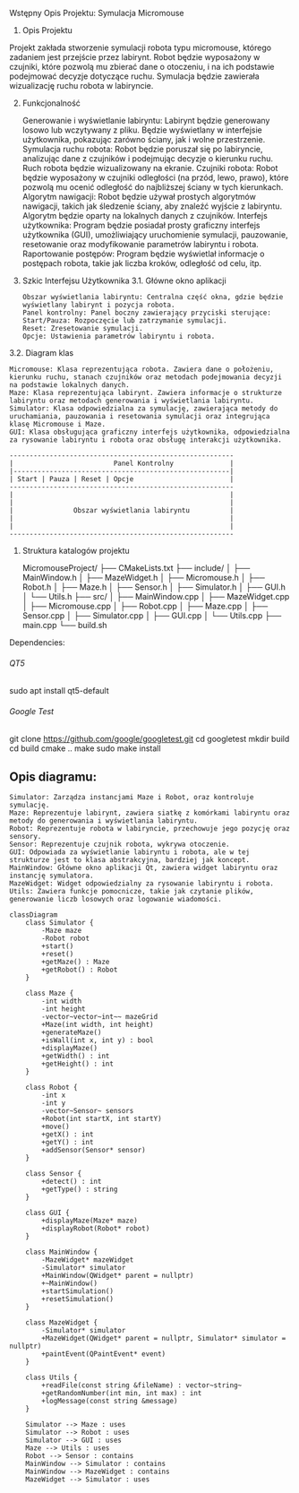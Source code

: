 Wstępny Opis Projektu: Symulacja Micromouse

1. Opis Projektu

<!-- TODO

Simulator:
'odświeżanie' symulacji -> prowadzenie działania myszy w gotowym labiryncie?
Robot / Micromouse / DecisionAlgorithm -> Mysz ma specyficzne zachowania wg. określone DecisionAlgorithm , robot to tylko abtract class
polimorfizm -> inne roboty? dwie myszy? dwa algorytmy?
micromouse Simple algorithm: follow the right-hand rule
micromouse that knows that its in the corner
micromouse with memory
intelligent micromouse ( memory + she knows that its in the corner )
Sensor / Distance sensor -> sensor to template dla różnych typów danych sensorów gdzie Distance sensor to specific sensor?
Zrozum gtest config zakomentowany
Rozdziel testy
Zaimplementuj interfejs użytkownika: Użyj Qt do stworzenia GUI.
Dokumentacja: Udokumentuj kod przy użyciu doxygen.

Napraw pojawianie się walli dodatkowych w maze: parzysta liczba w ścianie;
# # # # # # # # #
#   #
#   # # #   #   #
#           #   #
# # # # # # #   #
#               #
# # # # # # # # #
# # # # # # # # #

# # # # # # # #
#           # #
# # # # #   # #
        #   # #
#   #   #   # #
#   #   #   # #
#   #   #   # #
#   #       # #
# # # # # # # #

Można poprawić ale specyfika labiryntu ( korytarz musi być otoczony więc liczbą wyboru korytarza musi być liczba nieparzysta ( indeksowanie od 0 ), w przypadku parzystej liczby wyboru zawsze w labiryncie musiałbym pozwolić na istnieje podwójnych ścian - zakaz podwójnych ścian to założenie labiryntu i jego testów ). Mógłbym sztucznie wyżłobić pojedyncze ślepe uliczki ( sprawdzając trzy kierunki dookoła podwójnej ściany i decydując, że da się ją wyżłobić poza algorytmem depth-first search ) na długość jednego kroku ale mija się to ze specyfiką labiryntu. Pozostawiam hardcoded odd number of width/height.

Możliwe że muszę przekazywać do myszy labirynt żeby czujniki mogły sprawdzać ściany
Dodać warunek wyjścia z labiryntu - dodanie do labiryntu zmiennej wyjścia
Dodac sprawdzania ścian
  -->

Projekt zakłada stworzenie symulacji robota typu micromouse, którego zadaniem jest przejście przez labirynt. Robot będzie wyposażony w czujniki, które pozwolą mu zbierać dane o otoczeniu, i na ich podstawie podejmować decyzje dotyczące ruchu. Symulacja będzie zawierała wizualizację ruchu robota w labiryncie.

2.  Funkcjonalność

    Generowanie i wyświetlanie labiryntu: Labirynt będzie generowany losowo lub wczytywany z pliku. Będzie wyświetlany w interfejsie użytkownika, pokazując zarówno ściany, jak i wolne przestrzenie.
    Symulacja ruchu robota: Robot będzie poruszał się po labiryncie, analizując dane z czujników i podejmując decyzje o kierunku ruchu. Ruch robota będzie wizualizowany na ekranie.
    Czujniki robota: Robot będzie wyposażony w czujniki odległości (na przód, lewo, prawo), które pozwolą mu ocenić odległość do najbliższej ściany w tych kierunkach.
    Algorytm nawigacji: Robot będzie używał prostych algorytmów nawigacji, takich jak śledzenie ściany, aby znaleźć wyjście z labiryntu. Algorytm będzie oparty na lokalnych danych z czujników.
    Interfejs użytkownika: Program będzie posiadał prosty graficzny interfejs użytkownika (GUI), umożliwiający uruchomienie symulacji, pauzowanie, resetowanie oraz modyfikowanie parametrów labiryntu i robota.
    Raportowanie postępów: Program będzie wyświetlał informacje o postępach robota, takie jak liczba kroków, odległość od celu, itp.

3.  Szkic Interfejsu Użytkownika
    3.1. Główne okno aplikacji

        Obszar wyświetlania labiryntu: Centralna część okna, gdzie będzie wyświetlany labirynt i pozycja robota.
        Panel kontrolny: Panel boczny zawierający przyciski sterujące:
        Start/Pauza: Rozpoczęcie lub zatrzymanie symulacji.
        Reset: Zresetowanie symulacji.
        Opcje: Ustawienia parametrów labiryntu i robota.

3.2. Diagram klas

    Micromouse: Klasa reprezentująca robota. Zawiera dane o położeniu, kierunku ruchu, stanach czujników oraz metodach podejmowania decyzji na podstawie lokalnych danych.
    Maze: Klasa reprezentująca labirynt. Zawiera informacje o strukturze labiryntu oraz metodach generowania i wyświetlania labiryntu.
    Simulator: Klasa odpowiedzialna za symulację, zawierająca metody do uruchamiania, pauzowania i resetowania symulacji oraz integrująca klasę Micromouse i Maze.
    GUI: Klasa obsługująca graficzny interfejs użytkownika, odpowiedzialna za rysowanie labiryntu i robota oraz obsługę interakcji użytkownika.

    --------------------------------------------------------
    |                         Panel Kontrolny              |
    |------------------------------------------------------|
    | Start | Pauza | Reset | Opcje                        |
    --------------------------------------------------------
    |                                                      |
    |                                                      |
    |               Obszar wyświetlania labiryntu          |
    |                                                      |
    |                                                      |
    --------------------------------------------------------

1. Struktura katalogów projektu

   MicromouseProject/
   ├── CMakeLists.txt
   ├── include/
   │ ├── MainWindow.h
   │ ├── MazeWidget.h
   │ ├── Micromouse.h
   │ ├── Robot.h
   │ ├── Maze.h
   │ ├── Sensor.h
   │ ├── Simulator.h
   │ ├── GUI.h
   │ └── Utils.h
   ├── src/
   │ ├── MainWindow.cpp
   │ ├── MazeWidget.cpp
   │ ├── Micromouse.cpp
   │ ├── Robot.cpp
   │ ├── Maze.cpp
   │ ├── Sensor.cpp
   │ ├── Simulator.cpp
   │ ├── GUI.cpp
   │ └── Utils.cpp
   ├── main.cpp
   └── build.sh

Dependencies:

###### QT5

sudo apt install qt5-default

###### Google Test

git clone https://github.com/google/googletest.git
cd googletest
mkdir build
cd build
cmake ..
make
sudo make install

## Opis diagramu:

    Simulator: Zarządza instancjami Maze i Robot, oraz kontroluje symulację.
    Maze: Reprezentuje labirynt, zawiera siatkę z komórkami labiryntu oraz metody do generowania i wyświetlania labiryntu.
    Robot: Reprezentuje robota w labiryncie, przechowuje jego pozycję oraz sensory.
    Sensor: Reprezentuje czujnik robota, wykrywa otoczenie.
    GUI: Odpowiada za wyświetlanie labiryntu i robota, ale w tej strukturze jest to klasa abstrakcyjna, bardziej jak koncept.
    MainWindow: Główne okno aplikacji Qt, zawiera widget labiryntu oraz instancję symulatora.
    MazeWidget: Widget odpowiedzialny za rysowanie labiryntu i robota.
    Utils: Zawiera funkcje pomocnicze, takie jak czytanie plików, generowanie liczb losowych oraz logowanie wiadomości.

```mermaid
classDiagram
    class Simulator {
        -Maze maze
        -Robot robot
        +start()
        +reset()
        +getMaze() : Maze
        +getRobot() : Robot
    }

    class Maze {
        -int width
        -int height
        -vector~vector~int~~ mazeGrid
        +Maze(int width, int height)
        +generateMaze()
        +isWall(int x, int y) : bool
        +displayMaze()
        +getWidth() : int
        +getHeight() : int
    }

    class Robot {
        -int x
        -int y
        -vector~Sensor~ sensors
        +Robot(int startX, int startY)
        +move()
        +getX() : int
        +getY() : int
        +addSensor(Sensor* sensor)
    }

    class Sensor {
        +detect() : int
        +getType() : string
    }

    class GUI {
        +displayMaze(Maze* maze)
        +displayRobot(Robot* robot)
    }

    class MainWindow {
        -MazeWidget* mazeWidget
        -Simulator* simulator
        +MainWindow(QWidget* parent = nullptr)
        +~MainWindow()
        +startSimulation()
        +resetSimulation()
    }

    class MazeWidget {
        -Simulator* simulator
        +MazeWidget(QWidget* parent = nullptr, Simulator* simulator = nullptr)
        +paintEvent(QPaintEvent* event)
    }

    class Utils {
        +readFile(const string &fileName) : vector~string~
        +getRandomNumber(int min, int max) : int
        +logMessage(const string &message)
    }

    Simulator --> Maze : uses
    Simulator --> Robot : uses
    Simulator --> GUI : uses
    Maze --> Utils : uses
    Robot --> Sensor : contains
    MainWindow --> Simulator : contains
    MainWindow --> MazeWidget : contains
    MazeWidget --> Simulator : uses

```
